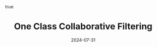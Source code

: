 ---
order: 1
title: One Class Collaborative Filtering
date: 2024-07-31
categories: [RECOMMENDER SYSTEM, 4.one class collaborative filtering]
tags: [Paper Review, AI Application, Recommender System, Collaborative Filtering, Implicit Feedback, OCCF]
math: true
description: >-
image:
    path: /_post_refer_img/RecommenderSystem/4.OCCF/Thumbnail.jpg
---